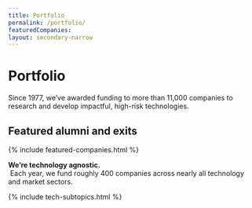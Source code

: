 ```yaml
---
title: Portfolio
permalink: /portfolio/
featuredCompanies:
layout: secondary-narrow
---
```


# Portfolio
<p class="usa-font-lead">Since 1977, we’ve awarded funding to more than 11,000 companies to research and develop impactful, high-risk technologies.
</p>

## Featured alumni and exits
{% include featured-companies.html %}

<p class="usa-font-lead"><b>We’re technology agnostic.</b><br>  Each year, we fund roughly 400 companies across nearly all technology and market sectors.</p>

{% include tech-subtopics.html %}
</div>
